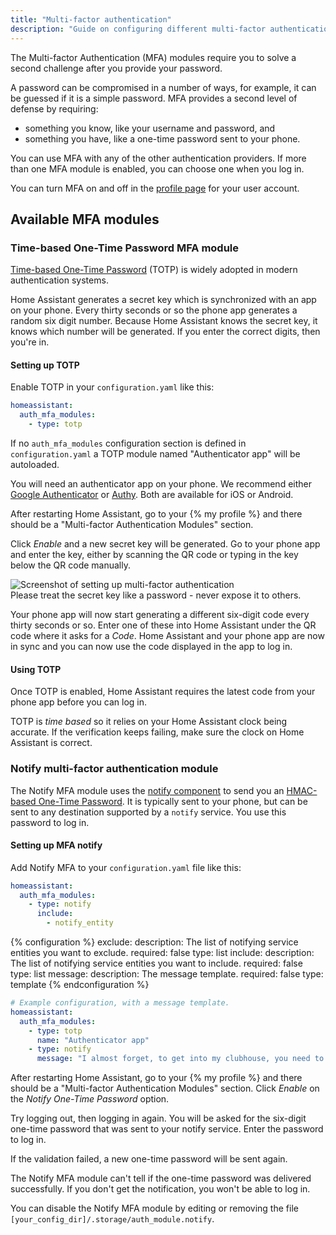 ```yaml
---
title: "Multi-factor authentication"
description: "Guide on configuring different multi-factor authentication modules."
---
```


The Multi-factor Authentication (MFA) modules require you to solve a second challenge after you provide your password.

A password can be compromised in a number of ways, for example, it can be guessed if it is a simple password. MFA provides a second level of defense by requiring:

* something you know, like your username and password, and
* something you have, like a one-time password sent to your phone.

You can use MFA with any of the other authentication providers. If more than one MFA module is enabled, you can choose one when you log in.

You can turn MFA on and off in the [profile page](/docs/authentication/#your-account-profile) for your user account.

## Available MFA modules

### Time-based One-Time Password MFA module

[Time-based One-Time Password](https://en.wikipedia.org/wiki/Time-based_One-time_Password_algorithm) (TOTP) is widely adopted in modern authentication systems.

Home Assistant generates a secret key which is synchronized with an app on your phone. Every thirty seconds or so the phone app generates a random six digit number. Because Home Assistant knows the secret key, it knows which number will be generated. If you enter the correct digits, then you're in.

#### Setting up TOTP

Enable TOTP in your `configuration.yaml` like this:

```yaml
homeassistant:
  auth_mfa_modules:
    - type: totp
```

If no `auth_mfa_modules` configuration section is defined in `configuration.yaml` a TOTP module named "Authenticator app" will be autoloaded.

You will need an authenticator app on your phone. We recommend either [Google Authenticator](https://support.google.com/accounts/answer/1066447) or [Authy](https://authy.com/). Both are available for iOS or Android.

After restarting Home Assistant, go to your {% my profile %} and there should be a "Multi-factor Authentication Modules" section.

Click _Enable_ and a new secret key will be generated. Go to your phone app and enter the key, either by scanning the QR code or typing in the key below the QR code manually.

<img src='/images/docs/authentication/mfa.png' alt='Screenshot of setting up multi-factor authentication' style='border: 0;box-shadow: none;'>

<div class='note warning'>
Please treat the secret key like a password - never expose it to others.
</div>

Your phone app will now start generating a different six-digit code every thirty seconds or so. Enter one of these into Home Assistant under the QR code where it asks for a _Code_. Home Assistant and your phone app are now in sync and you can now use the code displayed in the app to log in.

#### Using TOTP

Once TOTP is enabled, Home Assistant requires the latest code from your phone app before you can log in. 

<div class='note'>

TOTP is _time based_ so it relies on your Home Assistant clock being accurate. If the verification keeps failing, make sure the clock on Home Assistant is correct.

</div>

### Notify multi-factor authentication module

The Notify MFA module uses the [notify component](/integrations/notify/) to send you an [HMAC-based One-Time Password](https://en.wikipedia.org/wiki/HMAC-based_One-time_Password_algorithm). It is typically sent to your phone, but can be sent to any destination supported by a `notify` service. You use this password to log in.

#### Setting up MFA notify

Add Notify MFA to your `configuration.yaml` file like this:

```yaml
homeassistant:
  auth_mfa_modules:
    - type: notify
      include:
        - notify_entity
```

{% configuration %}
exclude:
  description: The list of notifying service entities you want to exclude.
  required: false
  type: list
include:
  description: The list of notifying service entities you want to include.
  required: false
  type: list
message:
  description: The message template.
  required: false
  type: template
{% endconfiguration %}

```yaml
# Example configuration, with a message template.
homeassistant:
  auth_mfa_modules:
    - type: totp
      name: "Authenticator app"
    - type: notify
      message: "I almost forget, to get into my clubhouse, you need to say {}"
```

After restarting Home Assistant, go to your {% my profile %} and there should be a "Multi-factor Authentication Modules" section. Click _Enable_ on the _Notify One-Time Password_ option.

Try logging out, then logging in again. You will be asked for the six-digit one-time password that was sent to your notify service. Enter the password to log in.

If the validation failed, a new one-time password will be sent again.

<div class='note'>

The Notify MFA module can't tell if the one-time password was delivered successfully. If you don't get the notification, you won't be able to log in.

You can disable the Notify MFA module by editing or removing the file `[your_config_dir]/.storage/auth_module.notify`.

</div>
